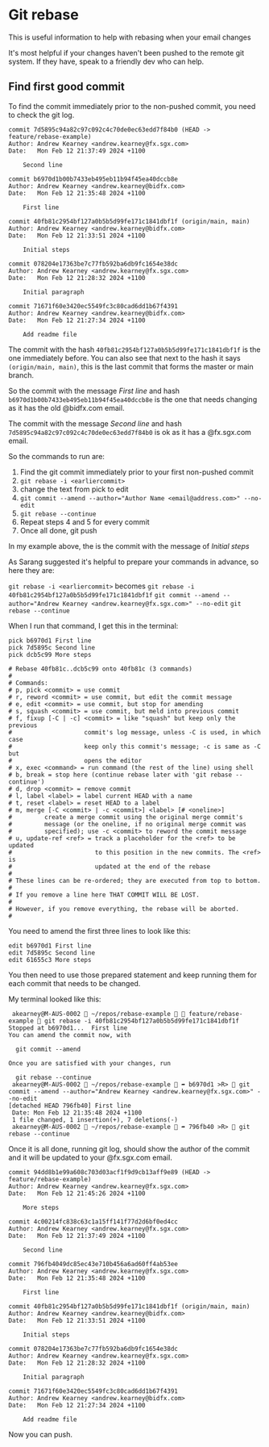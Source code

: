 # Git rebase
This is useful information to help with rebasing when your email changes

It's most helpful if your changes haven't been pushed to the remote git system. 
If they have, speak to a friendly dev who can help.

## Find first good commit
To find the commit immediately prior to the non-pushed commit, you need to check
the git log.

```
commit 7d5895c94a82c97c092c4c70de0ec63edd7f84b0 (HEAD -> feature/rebase-example)
Author: Andrew Kearney <andrew.kearney@fx.sgx.com>
Date:   Mon Feb 12 21:37:49 2024 +1100

    Second line

commit b6970d1b00b7433eb495eb11b94f45ea40dccb8e
Author: Andrew Kearney <andrew.kearney@bidfx.com>
Date:   Mon Feb 12 21:35:48 2024 +1100

    First line

commit 40fb81c2954bf127a0b5b5d99fe171c1841dbf1f (origin/main, main)
Author: Andrew Kearney <andrew.kearney@bidfx.com>
Date:   Mon Feb 12 21:33:51 2024 +1100

    Initial steps

commit 078204e17363be7c77fb592ba6db9fc1654e38dc
Author: Andrew Kearney <andrew.kearney@fx.sgx.com>
Date:   Mon Feb 12 21:28:32 2024 +1100

    Initial paragraph

commit 71671f60e3420ec5549fc3c80cad6dd1b67f4391
Author: Andrew Kearney <andrew.kearney@bidfx.com>
Date:   Mon Feb 12 21:27:34 2024 +1100

    Add readme file
```

The commit with the hash `40fb81c2954bf127a0b5b5d99fe171c1841dbf1f` is the one immediately
before. You can also see that next to the hash it says `(origin/main, main)`, this is the
last commit that forms the master or main branch.

So the commit with the message *First line* and hash `b6970d1b00b7433eb495eb11b94f45ea40dccb8e`
is the one that needs changing as it has the old @bidfx.com email.

The commit with the message *Second line* and hash `7d5895c94a82c97c092c4c70de0ec63edd7f84b0`
is ok as it has a @fx.sgx.com email.

So the commands to run are:

1. Find the git commit immediately prior to your first non-pushed commit
2. `git rebase -i <earliercommit>`
3. change the text from pick to edit
4. `git commit --amend --author="Author Name <email@address.com>" --no-edit`
5. `git rebase --continue`
6. Repeat steps 4 and 5 for every commit
7. Once all done, git push

In my example above, the <earliercommit> is the commit with the message of *Initial steps*

As Sarang suggested it's helpful to prepare your commands in advance, so here they are:

`git rebase -i <earliercommit>` becomes `git rebase -i 40fb81c2954bf127a0b5b5d99fe171c1841dbf1f`
`git commit --amend --author="Andrew Kearney <andrew.kearney@fx.sgx.com>" --no-edit`
`git rebase --continue`

When I run that command, I get this in the terminal:

```
pick b6970d1 First line
pick 7d5895c Second line
pick dcb5c99 More steps

# Rebase 40fb81c..dcb5c99 onto 40fb81c (3 commands)
#
# Commands:
# p, pick <commit> = use commit
# r, reword <commit> = use commit, but edit the commit message
# e, edit <commit> = use commit, but stop for amending
# s, squash <commit> = use commit, but meld into previous commit
# f, fixup [-C | -c] <commit> = like "squash" but keep only the previous
#                    commit's log message, unless -C is used, in which case
#                    keep only this commit's message; -c is same as -C but
#                    opens the editor
# x, exec <command> = run command (the rest of the line) using shell
# b, break = stop here (continue rebase later with 'git rebase --continue')
# d, drop <commit> = remove commit
# l, label <label> = label current HEAD with a name
# t, reset <label> = reset HEAD to a label
# m, merge [-C <commit> | -c <commit>] <label> [# <oneline>]
#         create a merge commit using the original merge commit's
#         message (or the oneline, if no original merge commit was
#         specified); use -c <commit> to reword the commit message
# u, update-ref <ref> = track a placeholder for the <ref> to be updated
#                       to this position in the new commits. The <ref> is
#                       updated at the end of the rebase
#
# These lines can be re-ordered; they are executed from top to bottom.
#
# If you remove a line here THAT COMMIT WILL BE LOST.
#
# However, if you remove everything, the rebase will be aborted.
#
```

You need to amend the first three lines to look like this:

```
edit b6970d1 First line
edit 7d5895c Second line
edit 61655c3 More steps
```

You then need to use those prepared statement and keep running them for each
commit that needs to be changed.

My terminal looked like this:

```
 akearney@M-AUS-0002  ~/repos/rebase-example   feature/rebase-example  git rebase -i 40fb81c2954bf127a0b5b5d99fe171c1841dbf1f
Stopped at b6970d1...  First line
You can amend the commit now, with

  git commit --amend

Once you are satisfied with your changes, run

  git rebase --continue
 akearney@M-AUS-0002  ~/repos/rebase-example  ➦ b6970d1 >R>  git commit --amend --author="Andrew Kearney <andrew.kearney@fx.sgx.com>" --no-edit
[detached HEAD 796fb40] First line
 Date: Mon Feb 12 21:35:48 2024 +1100
 1 file changed, 1 insertion(+), 7 deletions(-)
 akearney@M-AUS-0002  ~/repos/rebase-example  ➦ 796fb40 >R>  git rebase --continue
 ```

Once it is all done, running git log, should show the author of the commit and
it will be updated to your @fx.sgx.com email.

```
commit 94dd8b1e99a608c703d03acf1f9d9cb13aff9e89 (HEAD -> feature/rebase-example)
Author: Andrew Kearney <andrew.kearney@fx.sgx.com>
Date:   Mon Feb 12 21:45:26 2024 +1100

    More steps

commit 4c00214fc838c63c1a15ff141f77d2d6bf0ed4cc
Author: Andrew Kearney <andrew.kearney@fx.sgx.com>
Date:   Mon Feb 12 21:37:49 2024 +1100

    Second line

commit 796fb4049dc85ec43e710b456a6ad60ff4ab53ee
Author: Andrew Kearney <andrew.kearney@fx.sgx.com>
Date:   Mon Feb 12 21:35:48 2024 +1100

    First line

commit 40fb81c2954bf127a0b5b5d99fe171c1841dbf1f (origin/main, main)
Author: Andrew Kearney <andrew.kearney@bidfx.com>
Date:   Mon Feb 12 21:33:51 2024 +1100

    Initial steps

commit 078204e17363be7c77fb592ba6db9fc1654e38dc
Author: Andrew Kearney <andrew.kearney@fx.sgx.com>
Date:   Mon Feb 12 21:28:32 2024 +1100

    Initial paragraph

commit 71671f60e3420ec5549fc3c80cad6dd1b67f4391
Author: Andrew Kearney <andrew.kearney@bidfx.com>
Date:   Mon Feb 12 21:27:34 2024 +1100

    Add readme file
```

Now you can push.